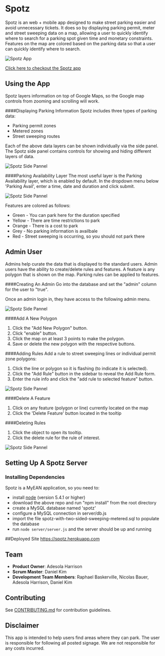 # Spotz

Spotz is an web + mobile app designed to make street parking easier and avoid unnecessary tickets. It does so by displaying parking permit, meter and street sweeping data on a map, allowing a user to quickly identify where to search for a parking spot given time and monetary constraints.  Features on the map are colored based on the parking data so that a user can quickly identify where to search.
  
![Spotz App](readme_images/spotz.png)


[Click here to checkout the Spotz app](http://spotz.herokuapp.com/)


<!--## Table of Contents

1. [Usage](#Usage)
1. [Requirements](#requirements)
1. [Development](#development)
1. [Installing Dependencies](#installing-dependencies)
1. [Tasks](#tasks)
1. [Team](#team)
1. [Contributing](#contributing)-->


## Using the App

Spotz layers information on top of Google Maps, so the Google map controls from zooming and scrolling will work.

####Displaying Parking Information
Spotz includes three types of parking data: 

* Parking permit zones
* Metered zones
* Street sweeping routes

Each of the above data layers can be shown individually via the side panel. The Spotz side panel contains controls for showing and hiding different layers of data.  

![Spotz Side Pannel](readme_images/view-options.png)


####Parking Availability Layer
The most useful layer is the Parking Availability layer, which is enabled by default. In the dropdown menu below 'Parking Avail', enter a time, date and duration and click submit.

![Spotz Side Pannel](readme_images/legend.png)

Features are colored as follows:

* Green - You can park here for the duration specified
* Yellow - There are time restrictions to park
* Orange - There is a cost to park
* Grey - No parking information is availbale
* Red - Street sweeping is occurring, so you should not park there
 
## Admin User

Admins help curate the data that is displayed to the standard users.  Admin users have the ability to create/delete rules and features.  A feature is any polygon that is shown on the map. Parking rules can be applied to features.

####Creating An Admin
Go into the database and set the "admin" column for the user to "true".

Once an admin login in, they have access to the following admin menu.

![Spotz Side Pannel](readme_images/admin-menu.png)


####Add A New Polygon
1. Click the "Add New Polygon" button.
2. Click "enable" button.
3. Click the map on at least 3 points to make the polygon.
4. Save or delete the new polygon with the respective buttons.

####Adding Rules
Add a rule to street sweeping lines or individual permit zone polygons:

1. Click the line or polygon so it is flashing (to indicate it is selected).
2. Click the "Add Rule" button in the sidebar to reveal the Add Rule form.
3. Enter the rule info and click the "add rule to selected feature" button.

![Spotz Side Pannel](readme_images/rule-options.png)

####Delete A Feature
1. Click on any feature (polygon or line) currently located on the map
2. Click the 'Delete Feature' button located in the tooltip


####Deleting Rules
1. Click the object to open its tooltip.
2. Click the delete rule for the rule of interest.

![Spotz Side Pannel](readme_images/admin-tooltip.png)



## Setting Up A Spotz Server

### Installing Dependencies

Spotz is a MyEAN application, so you need to:

- install <a href="https://nodejs.org/en/">node</a> (version 5.4.1 or higher)
- download the above repo and run "npm install" from the root directory
- create a MySQL database named 'spotz'
- configure a MySQL connection in server/db.js
- import the file spotz-with-two-sided-sweeping-metered.sql to populate the database
- run `node server/server.js` and the server should be up and running



##Deployed Site
<a href="https://spotz.herokuapp.com">https://spotz.herokuapp.com</a>

## Team

  - __Product Owner__: Adesola Harrison
  - __Scrum Master__: Daniel Kim
  - __Development Team Members__: Raphael Baskerville, Nicolas Bauer, Adesola Harrison, Daniel Kim


## Contributing

See [CONTRIBUTING.md](CONTRIBUTING.md) for contribution guidelines.

## Disclaimer

This app is intended to help users find areas where they can park.  The user is responsible for following all posted signage.  We are not responsible for any costs incurred.